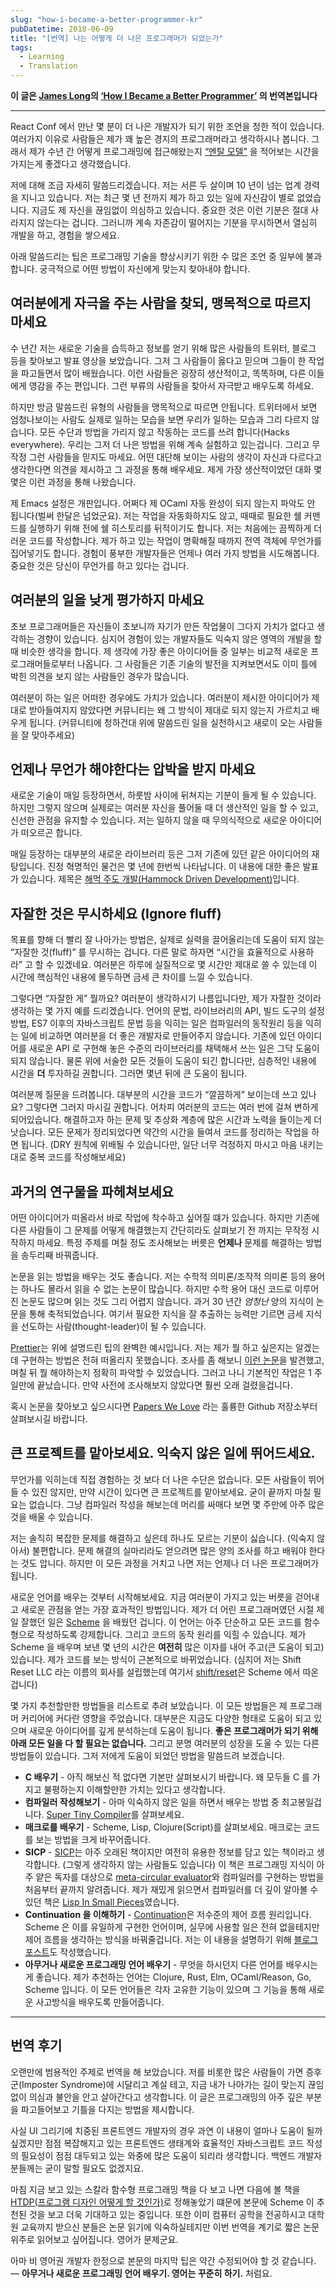 ```yaml
---
slug: "how-i-became-a-better-programmer-kr"
pubDatetime: 2018-06-09
title: "[번역] 나는 어떻게 더 나은 프로그래머가 되었는가"
tags:
  - Learning
  - Translation
---
```


**이 글은 [James Long](https://twitter.com/jlongster)의 [‘How I Became a Better Programmer’](https://jlongster.com/How-I-Became-Better-Programmer) 의 번역본입니다**

---

React Conf 에서 만난 몇 분이 더 나은 개발자가 되기 위한 조언을 청한 적이 있습니다. 여러가지 이유로 사람들은 제가 꽤 높은 경지의 프로그래머라고 생각하시나 봅니다. 그래서 제가 수년 간 어떻게 프로그래밍에 접근해왔는지 [“멘탈 모델”](https://medium.com/guleum/%EB%A9%98%ED%83%88%EB%AA%A8%EB%8D%B8-mental-model-f0d958621b6a?source=linkShare-34da077493e1-1528524629) 을 적어보는 시간을 가지는게 좋겠다고 생각했습니다.

저에 대해 조금 자세히 말씀드리겠습니다. 저는 서른 두 살이며 10 년이 넘는 업계 경력을 지니고 있습니다. 저는 최근 몇 년 전까지 제가 하고 있는 일에 자신감이 별로 없었습니다. 지금도 제 자신을 끊임없이 의심하고 있습니다. 중요한 것은 이런 기분은 절대 사라지지 않는다는 겁니다. 그러니까 계속 자존감이 떨어지는 기분을 무시하면서 열심히 개발을 하고, 경험을 쌓으세요.

아래 말씀드리는 팁은 프로그래밍 기술을 향상시키기 위한 수 많은 조언 중 일부에 불과합니다. 궁극적으로 어떤 방법이 자신에게 맞는지 찾아내야 합니다.

## 여러분에게 자극을 주는 사람을 찾되, 맹목적으로 따르지 마세요

수 년간 저는 새로운 기술을 습득하고 정보를 얻기 위해 많은 사람들의 트위터, 블로그 등을 찾아보고 발표 영상을 보았습니다. 그저 그 사람들이 옳다고 믿으며 그들이 한 작업을 파고들면서 많이 배웠습니다. 이런 사람들은 굉장히 생산적이고, 똑똑하며, 다른 이들에게 영감을 주는 편입니다. 그런 부류의 사람들을 찾아서 자극받고 배우도록 하세요.

하지만 방금 말씀드린 유형의 사람들을 맹목적으로 따르면 안됩니다. 트위터에서 보면 엄청나보이는 사람도 실제로 일하는 모습을 보면 우리가 일하는 모습과 그리 다르지 않습니다. 모든 수단과 방법을 가리지 않고 작동하는 코드를 쓰려 합니다(Hacks everywhere). 우리는 그저 더 나은 방법을 위해 계속 실험하고 있는겁니다. 그리고 무작정 그런 사람들을 믿지도 마세요. 어떤 대단해 보이는 사람의 생각이 자신과 다르다고 생각한다면 의견을 제시하고 그 과정을 통해 배우세요. 제게 가장 생산적이었던 대화 몇몇은 이런 과정을 통해 나왔습니다.

제 Emacs 설정은 개판입니다. 어쩌다 제 OCaml 자동 완성이 되지 않는지 파악도 안 됩니다(벌써 한달은 넘었군요). 저는 작업을 자동화하지도 않고, 때때로 필요한 쉘 커맨드를 실행하기 위해 전에 쉘 히스토리를 뒤적이기도 합니다. 저는 처음에는 끔찍하게 더러운 코드를 작성합니다. 제가 하고 있는 작업이 명확해질 때까지 전역 객체에 무언가를 집어넣기도 합니다. 경험이 풍부한 개발자들은 언제나 여러 가지 방법을 시도해봅니다. 중요한 것은 당신이 무언가를 하고 있다는 겁니다.

## 여러분의 일을 낮게 평가하지 마세요

초보 프로그래머들은 자신들이 초보니까 자기가 만든 작업물이 그다지 가치가 없다고 생각하는 경향이 있습니다. 심지어 경험이 있는 개발자들도 익숙지 않은 영역의 개발을 할 때 비슷한 생각을 합니다. 제 생각에 가장 좋은 아이디어들 중 일부는 비교적 새로운 프로그래머들로부터 나옵니다. 그 사람들은 기존 기술의 발전을 지켜보면서도 이미 틀에 박힌 의견을 보지 않는 사람들인 경우가 많습니다.

여러분이 하는 일은 어떠한 경우에도 가치가 있습니다. 여러분이 제시한 아이디어가 제대로 받아들여지지 않았다면 커뮤니티는 왜 그 방식이 제대로 되지 않는지 가르치고 배우게 됩니다. (커뮤니티에 청하건대 위에 말씀드린 일을 실천하시고 새로이 오는 사람들을 잘 맞아주세요)

## 언제나 무언가 해야한다는 압박을 받지 마세요

새로운 기술이 매일 등장하면서, 하룻밤 사이에 뒤쳐지는 기분이 들게 될 수 있습니다. 하지만 그렇지 않으며 실제로는 여러분 자신을 풀어둘 때 더 생산적인 일을 할 수 있고, 신선한 관점을 유지할 수 있습니다. 저는 일하지 않을 때 무의식적으로 새로운 아이디어가 떠오르곤 합니다.

매일 등장하는 대부분의 새로운 라이브러리 등은 그저 기존에 있던 같은 아이디어의 재탕입니다. 진정 혁명적인 물건은 몇 년에 한번씩 나타납니다. 이 내용에 대한 좋은 발표가 있습니다. 제목은 [해먹 주도 개발(Hammock Driven Development)](https://youtu.be/f84n5oFoZBc)입니다.

## 자잘한 것은 무시하세요 (Ignore fluff)

목표를 향해 더 빨리 잘 나아가는 방법은, 실제로 실력을 끌어올리는데 도움이 되지 않는 “자잘한 것(fluff)” 를 무시하는 겁니다. 다른 말로 하자면 “시간을 효율적으로 사용하라” 고 할 수 있겠네요. 여러분은 하루에 실질적으로 몇 시간만 제대로 쓸 수 있는데 이 시간에 핵심적인 내용에 몰두하면 금세 큰 차이를 느낄 수 있습니다.

그렇다면 “자잘한 게” 뭘까요? 여러분이 생각하시기 나름입니다만, 제가 자잘한 것이라 생각하는 몇 가지 예를 드리겠습니다. 언어의 문법, 라이브러리의 API, 빌드 도구의 설정 방법, ES7 이후의 자바스크립트 문법 등을 익히는 일은 컴파일러의 동작원리 등을 익히는 일에 비교하면 여러분을 더 좋은 개발자로 만들어주지 않습니다. 기존에 있던 아이디어를 새로운 API 로 구현해 놓은 수준의 라이브러리를 채택해서 쓰는 일은 그닥 도움이 되지 않습니다. 물론 위에 서술한 모든 것들이 도움이 되긴 합니다만, 심층적인 내용에 시간을 **더** 투자하길 권합니다. 그러면 몇년 뒤에 큰 도움이 됩니다.

여러분께 질문을 드려봅니다. 대부분의 시간을 코드가 “깔끔하게” 보이는데 쓰고 있나요? 그렇다면 그러지 마시길 권합니다. 어차피 여러분의 코드는 여러 번에 걸쳐 변하게 되어있습니다. 해결하고자 하는 문제 및 추상화 계층에 많은 시간과 노력을 들이는게 더 낫습니다. 모든 문제가 정리되었다면 약간의 시간을 들여서 코드를 정리하는 작업을 하면 됩니다. (DRY 원칙에 위배될 수 있습니다만, 일단 너무 걱정하지 마시고 마음 내키는대로 중복 코드를 작성해보세요)

## 과거의 연구물을 파헤쳐보세요

어떤 아이디어가 떠올라서 바로 작업에 착수하고 싶어질 떄가 있습니다. 하지만 기존에 다른 사람들이 그 문제를 어떻게 해결했는지 간단히라도 살펴보기 전 까지는 무작정 시작하지 마세요. 특정 주제를 며칠 정도 조사해보는 버릇은 **언제나** 문제를 해결하는 방법을 송두리째 바꿔줍니다.

논문을 읽는 방법을 배우는 것도 좋습니다. 저는 수학적 의미론/조작적 의미론 등의 용어는 하나도 몰라서 읽을 수 없는 논문이 많습니다. 하지만 수학 용어 대신 코드로 이루어진 논문도 많으며 읽는 것도 그리 어렵지 않습니다. 과거 30 년간 _엄청난_ 양의 지식이 논문을 통해 축적되었습니다. 여기서 필요한 지식을 잘 추출하는 능력만 기르면 금세 지식을 선도하는 사람(thought-leader)이 될 수 있습니다.

[Prettier](https://github.com/prettier/prettier)는 위에 설명드린 팁의 완벽한 예시입니다. 저는 제가 뭘 하고 싶은지는 알겠는데 구현하는 방법은 전혀 떠올리지 못했습니다. 조사를 좀 해보니 [이런 논문](http://homepages.inf.ed.ac.uk/wadler/papers/prettier/prettier.pdf)을 발견했고, 며칠 뒤 뭘 해야하는지 정확히 파악할 수 있었습니다. 그러고 나니 기본적인 작업은 1 주일만에 끝났습니다. 만약 사전에 조사해보지 않았다면 훨씬 오래 걸렸을겁니다.

혹시 논문을 찾아보고 싶으시다면 [Papers We Love](https://github.com/papers-we-love/papers-we-love) 라는 훌륭한 Github 저장소부터 살펴보시길 바랍니다.

## 큰 프로젝트를 맡아보세요. 익숙지 않은 일에 뛰어드세요.

무언가를 익히는데 직접 경험하는 것 보다 더 나은 수단은 없습니다. 모든 사람들이 뛰어들 수 있진 않지만, 만약 시간이 있다면 큰 프로젝트를 맡아보세요. 굳이 끝까지 마칠 필요는 없습니다. 그냥 컴파일러 작성을 해보는데 머리를 싸매다 보면 몇 주만에 아주 많은 것을 배울 수 있습니다.

저는 솔직히 복잡한 문제를 해결하고 싶은데 하나도 모르는 기분이 싫습니다. (익숙지 않아서) 불편합니다. 문제 해결의 실마리라도 얻으려면 많은 양의 조사를 하고 배워야 한다는 것도 압니다. 하지만 이 모든 과정을 거치고 나면 저는 언제나 더 나은 프로그래머가 됩니다.

새로운 언어를 배우는 것부터 시작해보세요. 지금 여러분이 가지고 있는 버릇을 걷어내고 새로운 관점을 얻는 가장 효과적인 방법입니다. 제가 더 어린 프로그래머였던 시절 제일 잘했던 일은 [Scheme](<https://en.wikipedia.org/wiki/Scheme_(programming_language)>) 을 배웠던 겁니다. 이 언어는 아주 단순하고 모든 코드를 함수형으로 작성하도록 강제합니다. 그리고 코드의 동작 원리를 익힐 수 있습니다. 제가 Scheme 을 배우며 보낸 몇 년의 시간은 **여전히** 많은 이자를 내어 주고(큰 도움이 되고) 있습니다. 제가 코드를 보는 방식이 근본적으로 바뀌었습니다. (심지어 저는 Shift Reset LLC 라는 이름의 회사를 설립했는데 여기서 [shift/reset](https://en.wikipedia.org/wiki/Delimited_continuation)은 Scheme 에서 따온 겁니다)

몇 가지 추천할만한 방법들을 리스트로 추려 보았습니다. 이 모든 방법들은 제 프로그래머 커리어에 커다란 영향을 주었습니다. 대부분은 지금도 다양한 형태로 도움이 되고 있으며 새로운 아이디어를 깊게 분석하는데 도움이 됩니다. **좋은 프로그래머가 되기 위해 아래 모든 일을 다 할 필요는 없습니다.** 그리고 분명 여러분의 성장을 도울 수 있는 다른 방법들이 있습니다. 그저 저에게 도움이 되었던 방법을 말씀드려 보겠습니다.

- **C 배우기** - 아직 해보신 적 없다면 기본만 살펴보시기 바랍니다. 왜 모두들 C 를 가지고 불평하는지 이해할만한 가치는 있다고 생각합니다.
- **컴파일러 작성해보기** - 아마 익숙하지 않은 일을 하면서 배우는 방법 중 최고봉일겁니다. [Super Tiny Compiler](https://github.com/thejameskyle/the-super-tiny-compiler)를 살펴보세요.
- **매크로를 배우기** - Scheme, Lisp, Clojure(Script)를 살펴보세요. 매크로는 코드를 보는 방법을 크게 바꾸어줍니다.
- **SICP** - [SICP](https://mitpress.mit.edu/sites/default/files/sicp/index.html)는 아주 오래된 책이지만 여전히 유용한 정보를 담고 있는 책이라고 생각합니다. (그렇게 생각하지 않는 사람들도 있습니다) 이 책은 프로그래밍 지식이 아주 얕은 독자를 대상으로 [meta-circular evaluator](https://en.m.wikipedia.org/wiki/Meta-circular_evaluator)와 컴파일러를 구현하는 방법을 처음부터 끝까지 알려줍니다. 제가 재밌게 읽으면서 컴파일러를 더 깊이 알아볼 수 있던 책은 [Lisp In Small Pieces](https://www.amazon.com/Lisp-Small-Pieces-Christian-Queinnec/dp/0521545668)였습니다.
- **Continuation 을 이해하기** - [Continuation](https://en.wikipedia.org/wiki/Continuation)은 저수준의 제어 흐름 원리입니다. Scheme 은 이를 유일하게 구현한 언어이며, 실무에 사용할 일은 전혀 없을테지만 제어 흐름을 생각하는 방식을 바꿔줄겁니다. 저는 이 내용을 설명하기 위해 [블로그 포스트](http://jlongster.com/Whats-in-a-Continuation)도 작성했습니다.
- **아무거나 새로운 프로그래밍 언어 배우기** - 무엇을 하시던지 다른 언어를 배우시는게 좋습니다. 제가 추천하는 언어는 Clojure, Rust, Elm, OCaml/Reason, Go, Scheme 입니다. 이 모든 언어들은 각자 고유한 기능이 있으며 그 기능을 통해 새로운 사고방식을 배우도록 만들어줍니다.

---

## 번역 후기

오랜만에 범용적인 주제로 번역을 해 보았습니다. 저를 비롯한 많은 사람들이 가면 증후군(Imposter Syndrome)에 시달리고 계실 테고, 지금 내가 나아가는 길이 맞는지 끊임없이 의심과 불안을 안고 살아간다고 생각합니다. 이 글은 프로그래밍의 아주 깊은 부분을 파고들어보고 기틀을 다지는 방법을 제시합니다.

사실 UI 그리기에 치중된 프론트엔드 개발자의 경우 과연 이 내용이 얼마나 도움이 될까 싶겠지만 점점 복잡해지고 있는 프론트엔드 생태계와 효율적인 자바스크립트 코드 작성의 필요성이 점점 대두되고 있는 와중에 많은 도움이 되리라 생각합니다. 백엔드 개발자분들께는 굳이 말할 필요도 없겠지요.

마침 지금 보고 있는 스칼라 함수형 프로그래밍 책을 다 보고 나면 다음에 볼 책을 [HTDP(프로그램 디자인 어떻게 할 것인가)](http://www.htdp.org/)로 정해놓았기 떄문에 본문에 Scheme 이 추천된 것을 보고 더욱 기대하고 있는 중입니다. 또한 이미 컴퓨터 공학을 전공하시고 대학원 교육까지 받으신 분들은 논문 읽기에 익숙하실테지만 이번 번역을 계기로 짧은 논문 위주로 읽어보고 싶어집니다. 영어가 문제군요.

아마 비 영어권 개발자 한정으로 본문의 마지막 팁은 약간 수정되어야 할 것 같습니다. — **아무거나 새로운 프로그래밍 언어 배우기. 영어는 꾸준히 하기.** 처럼요.
